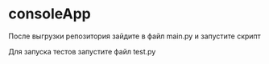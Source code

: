 # consoleApp
После выгрузки репозитория зайдите в файл main.py и запустите скрипт 

Для запуска тестов запустите файл test.py